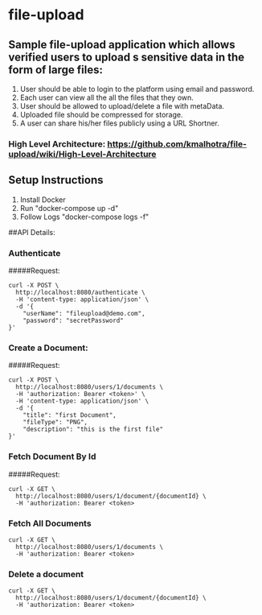 # file-upload

## Sample file-upload application which allows verified users to upload s sensitive data in the form of large files: 
1. User should be able to login to the platform using email and password.
2. Each user can view all the all the files that they own. 
3. User should be allowed to upload/delete a file with metaData.
4. Uploaded file should be compressed for storage.
5. A user can share his/her files publicly using a URL Shortner.

### High Level Architecture:  https://github.com/kmalhotra/file-upload/wiki/High-Level-Architecture

## Setup Instructions

1. Install Docker
2. Run "docker-compose up -d"
3. Follow Logs "docker-compose logs -f"

##API Details:

### Authenticate

#####Request:
```
curl -X POST \
  http://localhost:8080/authenticate \
  -H 'content-type: application/json' \
  -d '{
	"userName": "fileupload@demo.com",
	"password": "secretPassword"
}'
```


### Create a Document:

#####Request:
```
curl -X POST \
  http://localhost:8080/users/1/documents \
  -H 'authorization: Bearer <token>' \
  -H 'content-type: application/json' \
  -d '{
	"title": "first Document",
	"fileType": "PNG",
	"description": "this is the first file"
}'
```


### Fetch Document By Id

#####Request:

```
curl -X GET \
  http://localhost:8080/users/1/document/{documentId} \
  -H 'authorization: Bearer <token>

```

### Fetch All Documents

```
curl -X GET \
  http://localhost:8080/users/1/documents \
  -H 'authorization: Bearer <token>

```

### Delete a document

```
curl -X GET \
  http://localhost:8080/users/1/document/{documentId} \
  -H 'authorization: Bearer <token>
```
